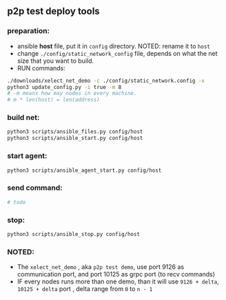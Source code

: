 ## p2p test deploy tools

### preparation:
* ansible **host** file, put it in `config` directory. NOTED: rename it to `host`
* change `./config/static_network_config` file, depends on what the net size that you want to build.
* RUN commands:
``` BASH
./downloads/xelect_net_demo -c ./config/static_network.config -x
python3 update_config.py -i true -m 8
# -m means how may nodes in every machine.
# m * len(host) = len(address)

```
### build net:
``` BASH
python3 scripts/ansible_files.py config/host
python3 scripts/ansible_start.py config/host
```


### start agent:
``` BASH
python3 scripts/ansible_agent_start.py config/host
```

### send command:
``` BASH
# todo
```

### stop:
``` BASH
python3 scripts/ansible_stop.py config/host
```
### NOTED:
* The `xelect_net_demo` , aka `p2p test demo`, use port 9126 as communication port, and port 10125 as grpc port (to recv commands)
* IF every nodes runs more than one demo, than it will use `9126 + delta`, `10125 + delta` port , delta range from `0` to `n - 1`